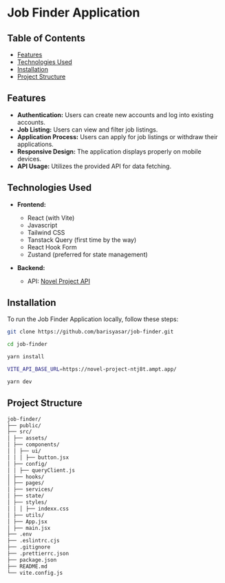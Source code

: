 # Job Finder Application

## Table of Contents

- [Features](#features)
- [Technologies Used](#technologies-used)
- [Installation](#installation)
- [Project Structure](#project-structure)

## Features

- **Authentication:** Users can create new accounts and log into existing accounts.
- **Job Listing:** Users can view and filter job listings.
- **Application Process:** Users can apply for job listings or withdraw their applications.
- **Responsive Design:** The application displays properly on mobile devices.
- **API Usage:** Utilizes the provided API for data fetching.

## Technologies Used

- **Frontend:**

  - React (with Vite)
  - Javascript
  - Tailwind CSS
  - Tanstack Query (first time by the way)
  - React Hook Form
  - Zustand (preferred for state management)

- **Backend:**
  - API: [Novel Project API](https://novel-project-ntj8t.ampt.app/swagger/)

## Installation

To run the Job Finder Application locally, follow these steps:

```sh
git clone https://github.com/barisyasar/job-finder.git
```

```sh
cd job-finder
```

```sh
yarn install
```

```sh
VITE_API_BASE_URL=https://novel-project-ntj8t.ampt.app/
```

```sh
yarn dev
```

## Project Structure

```sh
job-finder/
├── public/
├── src/
│ ├── assets/
│ ├── components/
│ │ ├── ui/
│ │ │ ├── button.jsx
│ ├── config/
│ │ ├── queryClient.js
│ ├── hooks/
│ ├── pages/
│ ├── services/
│ ├── state/
│ ├── styles/
│ │ │ ├── indexx.css
│ ├── utils/
│ ├── App.jsx
│ ├── main.jsx
├── .env
├── .eslintrc.cjs
├── .gitignore
├── .prettierrc.json
├── package.json
├── README.md
└── vite.config.js
```
